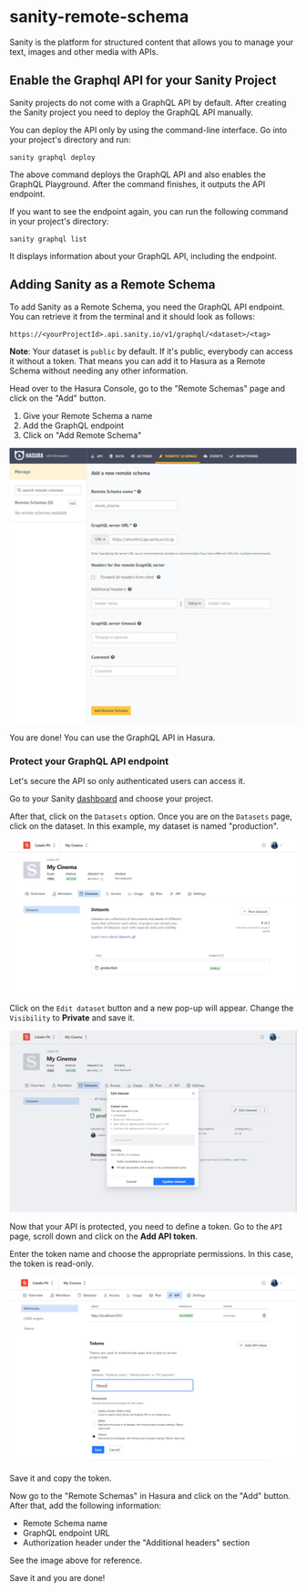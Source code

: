 # sanity-remote-schema

Sanity is the platform for structured content that allows you to manage your text, images and other media with APIs.

## Enable the Graphql API for your Sanity Project

Sanity projects do not come with a GraphQL API by default. After creating the Sanity project you need to deploy the GraphQL API manually. 

You can deploy the API only by using the command-line interface. Go into your project's directory and run:

```
sanity graphql deploy
```

The above command deploys the GraphQL API and also enables the GraphQL Playground. After the command finishes, it outputs the API endpoint.

If you want to see the endpoint again, you can run the following command in your project's directory:

```
sanity graphql list
```

It displays information about your GraphQL API, including the endpoint.

## Adding Sanity as a Remote Schema

To add Sanity as a Remote Schema, you need the GraphQL API endpoint. You can retrieve it from the terminal and it should look as follows:

```
https://<yourProjectId>.api.sanity.io/v1/graphql/<dataset>/<tag>
```

**Note**: Your dataset is `public` by default. If it's public, everybody can access it without a token. That means you can add it to Hasura as a Remote Schema without needing any other information.

Head over to the Hasura Console, go to the "Remote Schemas" page and click on the "Add" button.

1. Give your Remote Schema a name
2. Add the GraphQL endpoint
3. Click on "Add Remote Schema"

![Sanity Project Dashboard](https://raw.githubusercontent.com/catalinpit/sanity-remote-schema/main/images/hasura-add-remote-schema.png)

You are done! You can use the GraphQL API in Hasura.

### Protect your GraphQL API endpoint

Let's secure the API so only authenticated users can access it. 

Go to your Sanity [dashboard](https://www.sanity.io/manage) and choose your project.

After that, click on the `Datasets` option. Once you are on the `Datasets` page, click on the dataset. In this example, my dataset is named "production".

![Sanity Project Dashboard](https://raw.githubusercontent.com/catalinpit/sanity-remote-schema/main/images/sanity-project-dashboard.png)

Click on the `Edit dataset` button and a new pop-up will appear. Change the `Visibility` to **Private** and save it.

![Sanity Project Dashboard](https://raw.githubusercontent.com/catalinpit/sanity-remote-schema/main/images/sanity-dataset-settings.png)

Now that your API is protected, you need to define a token. Go to the `API` page, scroll down and click on the **Add API token**.

Enter the token name and choose the appropriate permissions. In this case, the token is read-only.

![Sanity Project Dashboard](https://raw.githubusercontent.com/catalinpit/sanity-remote-schema/main/images/sanity-api-token.png)

Save it and copy the token.

Now go to the "Remote Schemas" in Hasura and click on the "Add" button. After that, add the following information:
* Remote Schema name
* GraphQL endpoint URL
* Authorization header under the "Additional headers" section

See the image above for reference.

Save it and you are done!